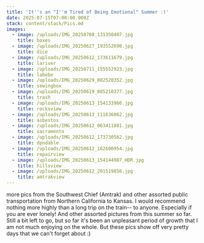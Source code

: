 ```yaml
---
title: 'It''s an "I''m Tired of Being Emotional" Summer :)'
date: 2025-07-15T07:00:00.000Z
stack: content/stack/Pics.md
images:
  - image: /uploads/IMG_20250708_131350407.jpg
    title: boxes
  - image: /uploads/IMG_20250627_193552690.jpg
    title: dice
  - image: /uploads/IMG_20250612_173611679.jpg
    title: lariver
  - image: /uploads/IMG_20250711_155552923.jpg
    title: labebe
  - image: /uploads/IMG_20250629_082520352.jpg
    title: sewingbox
  - image: /uploads/IMG_20250619_085210377.jpg
    title: trash
  - image: /uploads/IMG_20250613_154133966.jpg
    title: rocksview
  - image: /uploads/IMG_20250613_111636062.jpg
    title: asbestos
  - image: /uploads/IMG_20250612_063411881.jpg
    title: sacramento
  - image: /uploads/IMG_20250612_173730562.jpg
    title: dpndable
  - image: /uploads/IMG_20250612_162600954.jpg
    title: repairview
  - image: /uploads/IMG_20250613_154144987_HDR.jpg
    title: hillsview
  - image: /uploads/IMG_20250612_201519856.jpg
    title: amtrakview
---
```


more pics from the Southwest Chief (Amtrak) and other assorted public transportation from Northern California to Kansas. I would recommend nothing more highly than a long trip on the train-- to anyone. Especially if you are ever lonely! And other assorted pictures from this summer so far. Still a bit left to go, but so far it's been an unpleasant period of growth that I am not much enjoying on the whole. But these pics show off very pretty days that we can't forget about :)
